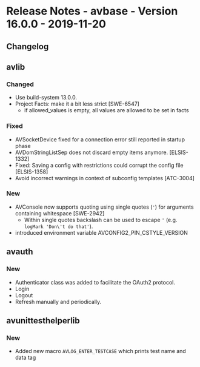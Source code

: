Release Notes - avbase - Version 16.0.0 - 2019-11-20
====================================================


## Changelog


## avlib


### Changed

* Use build-system 13.0.0.
* Project Facts: make it a bit less strict [SWE-6547]
  * if allowed_values is empty, all values are allowed to be set in facts

### Fixed

* AVSocketDevice fixed for a connection error still reported in startup phase
* AVDomStringListSep does not discard empty items anymore. [ELSIS-1332]
* Fixed: Saving a config with restrictions could corrupt the config file [ELSIS-1358]
* Avoid incorrect warnings in context of subconfig templates [ATC-3004]

### New

* AVConsole now supports quoting using single quotes (`'`) for arguments containing whitespace [SWE-2942]
  * Within single quotes backslash can be used to escape `'` (e.g. `logMark 'Don\'t do that'`).
* introduced environment variable AVCONFIG2_PIN_CSTYLE_VERSION

## avauth


### New

* Authenticator class was added to facilitate the OAuth2 protocol.
 * Login
 * Logout
 * Refresh manually and periodically.

## avunittesthelperlib


### New

* Added new macro `AVLOG_ENTER_TESTCASE` which prints test name and data tag
